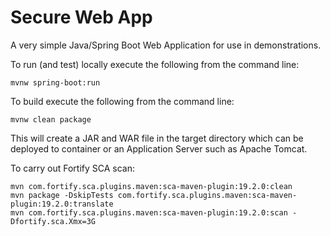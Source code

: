 Secure Web App
==============

A very simple Java/Spring Boot Web Application for use in demonstrations.

To run (and test) locally execute the following from the command line:

```mvnw spring-boot:run```

To build execute the following from the command line:

```mvnw clean package``` 

This will create a JAR and WAR file in the target directory which can be deployed to container 
or an Application Server such as Apache Tomcat.

To carry out Fortify SCA scan:

```
mvn com.fortify.sca.plugins.maven:sca-maven-plugin:19.2.0:clean
mvn package -DskipTests com.fortify.sca.plugins.maven:sca-maven-plugin:19.2.0:translate
mvn com.fortify.sca.plugins.maven:sca-maven-plugin:19.2.0:scan -Dfortify.sca.Xmx=3G
```
